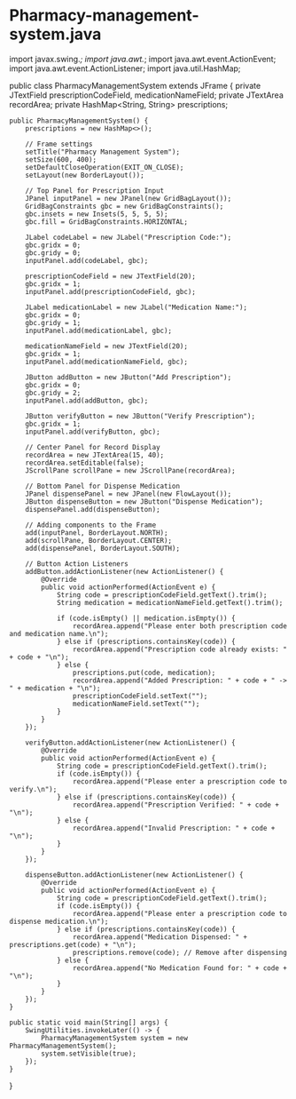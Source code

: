 # Pharmacy-management-system.java
import javax.swing.*;
import java.awt.*;
import java.awt.event.ActionEvent;
import java.awt.event.ActionListener;
import java.util.HashMap;

public class PharmacyManagementSystem extends JFrame {
    private JTextField prescriptionCodeField, medicationNameField;
    private JTextArea recordArea;
    private HashMap<String, String> prescriptions;

    public PharmacyManagementSystem() {
        prescriptions = new HashMap<>();

        // Frame settings
        setTitle("Pharmacy Management System");
        setSize(600, 400);
        setDefaultCloseOperation(EXIT_ON_CLOSE);
        setLayout(new BorderLayout());

        // Top Panel for Prescription Input
        JPanel inputPanel = new JPanel(new GridBagLayout());
        GridBagConstraints gbc = new GridBagConstraints();
        gbc.insets = new Insets(5, 5, 5, 5);
        gbc.fill = GridBagConstraints.HORIZONTAL;

        JLabel codeLabel = new JLabel("Prescription Code:");
        gbc.gridx = 0;
        gbc.gridy = 0;
        inputPanel.add(codeLabel, gbc);

        prescriptionCodeField = new JTextField(20);
        gbc.gridx = 1;
        inputPanel.add(prescriptionCodeField, gbc);

        JLabel medicationLabel = new JLabel("Medication Name:");
        gbc.gridx = 0;
        gbc.gridy = 1;
        inputPanel.add(medicationLabel, gbc);

        medicationNameField = new JTextField(20);
        gbc.gridx = 1;
        inputPanel.add(medicationNameField, gbc);

        JButton addButton = new JButton("Add Prescription");
        gbc.gridx = 0;
        gbc.gridy = 2;
        inputPanel.add(addButton, gbc);

        JButton verifyButton = new JButton("Verify Prescription");
        gbc.gridx = 1;
        inputPanel.add(verifyButton, gbc);

        // Center Panel for Record Display
        recordArea = new JTextArea(15, 40);
        recordArea.setEditable(false);
        JScrollPane scrollPane = new JScrollPane(recordArea);

        // Bottom Panel for Dispense Medication
        JPanel dispensePanel = new JPanel(new FlowLayout());
        JButton dispenseButton = new JButton("Dispense Medication");
        dispensePanel.add(dispenseButton);

        // Adding components to the Frame
        add(inputPanel, BorderLayout.NORTH);
        add(scrollPane, BorderLayout.CENTER);
        add(dispensePanel, BorderLayout.SOUTH);

        // Button Action Listeners
        addButton.addActionListener(new ActionListener() {
            @Override
            public void actionPerformed(ActionEvent e) {
                String code = prescriptionCodeField.getText().trim();
                String medication = medicationNameField.getText().trim();

                if (code.isEmpty() || medication.isEmpty()) {
                    recordArea.append("Please enter both prescription code and medication name.\n");
                } else if (prescriptions.containsKey(code)) {
                    recordArea.append("Prescription code already exists: " + code + "\n");
                } else {
                    prescriptions.put(code, medication);
                    recordArea.append("Added Prescription: " + code + " -> " + medication + "\n");
                    prescriptionCodeField.setText("");
                    medicationNameField.setText("");
                }
            }
        });

        verifyButton.addActionListener(new ActionListener() {
            @Override
            public void actionPerformed(ActionEvent e) {
                String code = prescriptionCodeField.getText().trim();
                if (code.isEmpty()) {
                    recordArea.append("Please enter a prescription code to verify.\n");
                } else if (prescriptions.containsKey(code)) {
                    recordArea.append("Prescription Verified: " + code + "\n");
                } else {
                    recordArea.append("Invalid Prescription: " + code + "\n");
                }
            }
        });

        dispenseButton.addActionListener(new ActionListener() {
            @Override
            public void actionPerformed(ActionEvent e) {
                String code = prescriptionCodeField.getText().trim();
                if (code.isEmpty()) {
                    recordArea.append("Please enter a prescription code to dispense medication.\n");
                } else if (prescriptions.containsKey(code)) {
                    recordArea.append("Medication Dispensed: " + prescriptions.get(code) + "\n");
                    prescriptions.remove(code); // Remove after dispensing
                } else {
                    recordArea.append("No Medication Found for: " + code + "\n");
                }
            }
        });
    }

    public static void main(String[] args) {
        SwingUtilities.invokeLater(() -> {
            PharmacyManagementSystem system = new PharmacyManagementSystem();
            system.setVisible(true);
        });
    }
}
